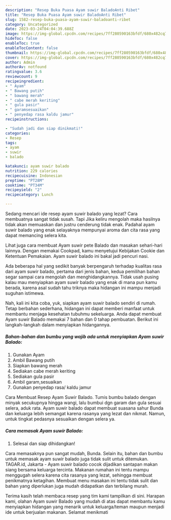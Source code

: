 ```yaml
---
description: "Resep Buka Puasa Ayam suwir BaladoAnti Ribet"
title: "Resep Buka Puasa Ayam suwir BaladoAnti Ribet"
slug: 1582-resep-buka-puasa-ayam-suwir-baladoanti-ribet
category: Uncategorized
date: 2023-03-24T04:04:39.688Z
image: https://img-global.cpcdn.com/recipes/7ff280590163bfdf/680x482cq70/ayam-suwir-balado-foto-resep-utama.jpg
hideToc: false
enableToc: true
enableTocContent: false
thumbnail: https://img-global.cpcdn.com/recipes/7ff280590163bfdf/680x482cq70/ayam-suwir-balado-foto-resep-utama.jpg
cover: https://img-global.cpcdn.com/recipes/7ff280590163bfdf/680x482cq70/ayam-suwir-balado-foto-resep-utama.jpg
author: Admin
authorAv: notfound
ratingvalue: 3.6
reviewcount: 9
recipeingredient:
- " Ayam"
- " Bawang putih"
- " bawang merah"
- " cabe merah keriting"
- " gula pasir"
- " garamsesuaikan"
- " penyedap rasa kaldu jamur"
recipeinstructions:

- "Sudah jadi dan siap dinikmati!"
categories:
- Resep
tags:
- ayam
- suwir
- balado

katakunci: ayam suwir balado 
nutrition: 229 calories
recipecuisine: Indonesian
preptime: "PT28M"
cooktime: "PT34M"
recipeyield: "2"
recipecategory: Lunch

---
```



Sedang mencari ide resep ayam suwir balado yang lezat? Cara membuatnya sangat tidak susah. Tapi Jika keliru mengolah maka hasilnya tidak akan memuaskan dan justru cenderung tidak enak. Padahal ayam suwir balado yang enak selayaknya mempunyai aroma dan cita rasa yang dapat memancing selera kita.


Lihat juga cara membuat Ayam suwir pete Balado dan masakan sehari-hari lainnya. Dengan memakai Cookpad, kamu menyetujui Kebijakan Cookie dan Ketentuan Pemakaian. Ayam suwir balado ini bakal jadi pencuri nasi.

Ada beberapa hal yang sedikit banyak berpengaruh terhadap kualitas rasa dari ayam suwir balado, pertama dari jenis bahan, kedua pemilihan bahan segar sampai cara mengolah dan menghidangkannya. Tidak usah pusing kalau mau menyiapkan ayam suwir balado yang enak di mana pun kamu berada, karena asal sudah tahu triknya maka hidangan ini mampu menjadi suguhan istimewa.


Nah, kali ini kita coba, yuk, siapkan ayam suwir balado sendiri di rumah. Tetap berbahan sederhana, hidangan ini dapat memberi manfaat untuk membantu menjaga kesehatan tubuhmu sekeluarga. Anda dapat membuat Ayam suwir Balado memakai 7 bahan dan 0 tahap pembuatan. Berikut ini langkah-langkah dalam menyiapkan hidangannya.

<!--inarticleads1-->

##### Bahan-bahan dan bumbu yang wajib ada untuk menyiapkan Ayam suwir Balado:

1. Gunakan  Ayam
1. Ambil  Bawang putih
1. Siapkan  bawang merah
1. Sediakan  cabe merah keriting
1. Sediakan  gula pasir
1. Ambil  garam,sesuaikan
1. Gunakan  penyedap rasa/ kaldu jamur


Cara Membuat Resep Ayam Suwir Balado. Tumis bumbu balado dengan minyak secukupnya hingga wangi, lalu bumbui dgn garam dan gula sesuai selera, aduk rata. Ayam suwir balado dapat membuat suasana sahur Bunda dan keluarga lebih semangat karena rasanya yang lezat dan nikmat. Namun, untuk tingkat pedasnya sesuaikan dengan selera ya. 

<!--inarticleads2-->

##### Cara memasak Ayam suwir Balado:


1. Selesai dan siap dihidangkan!

Cara memasaknya pun sangat mudah, Bunda. Selain itu, bahan dan bumbu untuk memasak ayam suwir balado juga tidak sulit untuk ditemukan. TAGAR.id, Jakarta - Ayam suwir balado cocok dijadikan santapan makan siang bersama keluarga tercinta. Makanan rumahan ini tentu mampu menggugah selera karena cita rasanya yang lezat, sehingga membuat penikmatnya ketagihan. Membuat menu masakan ini tentu tidak sulit dan bahan yang diperlukan juga mudah didapatkan dan terbilang murah. 

Terima kasih telah membaca resep yang tim kami tampilkan di sini. Harapan kami, olahan Ayam suwir Balado yang mudah di atas dapat membantu kamu menyiapkan hidangan yang menarik untuk keluarga/teman maupun menjadi ide untuk berjualan makanan. Selamat menikmati
